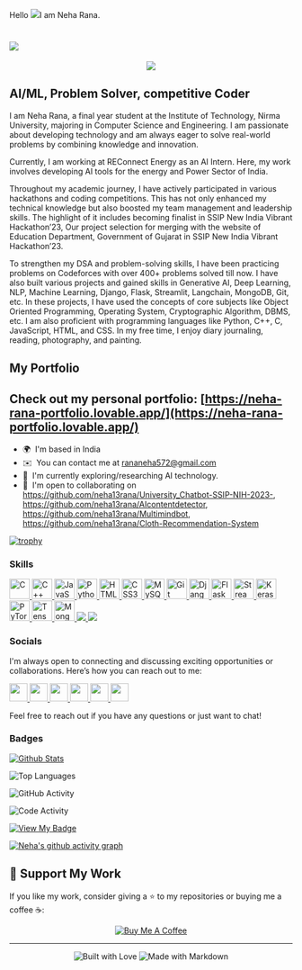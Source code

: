 Hello ![](https://user-images.githubusercontent.com/18350557/176309783-0785949b-9127-417c-8b55-ab5a4333674e.gif)I am Neha Rana.


![](https://komarev.com/ghpvc/?username=neha13rana&color=dc143c&style=plastic)
=================================================================================================================================
<p align="center">
  <img src="https://readme-typing-svg.herokuapp.com?color=%2336BCF7&lines=Welcome+to+my+GitHub+Profile!;I+❤️+coding+and+problem-solving!" />
</p>


AI/ML, Problem Solver, competitive Coder
---------------------------------------------------------

I am Neha Rana, a final year student at the Institute of Technology, Nirma University, majoring in Computer Science and Engineering. I am passionate about developing technology and am always eager to solve real-world problems by combining knowledge and innovation. 
 
Currently, I am working at REConnect Energy as an AI Intern. Here, my work involves developing AI tools for the energy and Power Sector of India.
 
Throughout my academic journey, I have actively participated in various hackathons and coding competitions. This has not only enhanced my technical knowledge but also boosted my team management and leadership skills. The highlight of it includes becoming finalist in SSIP New India Vibrant Hackathon’23, Our project selection for merging with the website of Education Department, Government of Gujarat in SSIP New India Vibrant Hackathon’23.  

To strengthen my DSA and problem-solving skills, I have been practicing problems on Codeforces with over 400+ problems solved till now. I have also built various projects and gained skills in Generative AI, Deep Learning, NLP, Machine Learning, Django, Flask, Streamlit, Langchain, MongoDB, Git, etc. In these projects, I have used the concepts of core subjects like Object Oriented Programming, Operating System, Cryptographic Algorithm, DBMS, etc.  I am also proficient with programming languages like Python, C++, C, JavaScript, HTML, and CSS. In my free time, I enjoy diary journaling, reading, photography, and painting.

## My Portfolio
Check out my personal portfolio: [https://neha-rana-portfolio.lovable.app/](https://neha-rana-portfolio.lovable.app/) 
---


* 🌍  I'm based in India
* ✉️  You can contact me at [rananeha572@gmail.com](mailto:rananeha572@gmail.com)
* 🧠  I'm currently exploring/researching AI technology.
* 🤝  I'm open to collaborating on https://github.com/neha13rana/University_Chatbot-SSIP-NIH-2023-, https://github.com/neha13rana/AIcontentdetector, https://github.com/neha13rana/Multimindbot, https://github.com/neha13rana/Cloth-Recommendation-System


[![trophy](https://github-profile-trophy.vercel.app/?username=neha13rana&theme=radical)](https://github.com/neha13rana/github-profile-trophy)



### Skills


<p align="left">
<a href="https://docs.microsoft.com/en-us/cpp/?view=msvc-170" target="_blank" rel="noreferrer">
  <img src="https://raw.githubusercontent.com/danielcranney/readme-generator/main/public/icons/skills/c-colored.svg" width="36" height="36" alt="C" />
</a>
<a href="https://docs.microsoft.com/en-us/cpp/?view=msvc-170" target="_blank" rel="noreferrer">
  <img src="https://raw.githubusercontent.com/danielcranney/readme-generator/main/public/icons/skills/cplusplus-colored.svg" width="36" height="36" alt="C++" />
</a>
<a href="https://developer.mozilla.org/en-US/docs/Web/JavaScript" target="_blank" rel="noreferrer">
  <img src="https://raw.githubusercontent.com/danielcranney/readme-generator/main/public/icons/skills/javascript-colored.svg" width="36" height="36" alt="JavaScript" />
</a>
<a href="https://www.python.org/" target="_blank" rel="noreferrer">
  <img src="https://raw.githubusercontent.com/danielcranney/readme-generator/main/public/icons/skills/python-colored.svg" width="36" height="36" alt="Python" />
</a>
<a href="https://developer.mozilla.org/en-US/docs/Glossary/HTML5" target="_blank" rel="noreferrer">
  <img src="https://raw.githubusercontent.com/danielcranney/readme-generator/main/public/icons/skills/html5-colored.svg" width="36" height="36" alt="HTML5" />
</a>
<a href="https://www.w3.org/TR/CSS/#css" target="_blank" rel="noreferrer">
  <img src="https://raw.githubusercontent.com/danielcranney/readme-generator/main/public/icons/skills/css3-colored.svg" width="36" height="36" alt="CSS3" />
</a>
<a href="https://www.mysql.com/" target="_blank" rel="noreferrer">
  <img src="https://raw.githubusercontent.com/danielcranney/readme-generator/main/public/icons/skills/mysql-colored.svg" width="36" height="36" alt="MySQL" />
</a>
<a href="https://git-scm.com/" target="_blank" rel="noreferrer">
  <img src="https://raw.githubusercontent.com/danielcranney/readme-generator/main/public/icons/skills/git-colored.svg" width="36" height="36" alt="Git" />
</a>
<a href="https://www.djangoproject.com/" target="_blank" rel="noreferrer">
  <img src="https://raw.githubusercontent.com/danielcranney/readme-generator/main/public/icons/skills/django-colored.svg" width="36" height="36" alt="Django" />
</a>
<a href="https://flask.palletsprojects.com/" target="_blank" rel="noreferrer">
  <img src="https://raw.githubusercontent.com/danielcranney/readme-generator/main/public/icons/skills/flask-colored.svg" width="36" height="36" alt="Flask" />
</a>
<a href="https://streamlit.io/" target="_blank" rel="noreferrer">
  <img src="https://avatars.githubusercontent.com/u/45109972?s=200&v=4" width="36" height="36" alt="Streamlit" />
</a>
<a href="https://keras.io/" target="_blank" rel="noreferrer">
  <img src="https://upload.wikimedia.org/wikipedia/commons/a/ae/Keras_logo.svg" width="36" height="36" alt="Keras" />
</a>
<a href="https://pytorch.org/" target="_blank" rel="noreferrer">
  <img src="https://raw.githubusercontent.com/danielcranney/readme-generator/main/public/icons/skills/pytorch-colored.svg" width="36" height="36" alt="PyTorch" />
</a>
<a href="https://www.tensorflow.org/" target="_blank" rel="noreferrer">
  <img src="https://raw.githubusercontent.com/danielcranney/readme-generator/main/public/icons/skills/tensorflow-colored.svg" width="36" height="36" alt="TensorFlow" />
</a>
<a href="https://www.mongodb.com/" target="_blank" rel="noreferrer">
  <img src="https://raw.githubusercontent.com/danielcranney/readme-generator/main/public/icons/skills/mongodb-colored.svg" width="36" height="36" alt="MongoDB" />
</a>
<a href="https://skillicons.dev">
    <img src="https://skillicons.dev/icons?i=cassandra" />
</a>
<a href="https://skillicons.dev">
    <img src="https://skillicons.dev/icons?i=photoshop" />
</a>
</p>


### Socials

I'm always open to connecting and discussing exciting opportunities or collaborations. Here’s how you can reach out to me:

<p align="left"> <a href="https://discord.com/users/Neha Rana#1008" target="_blank" rel="noreferrer"> <picture> <source media="(prefers-color-scheme: dark)" srcset="https://raw.githubusercontent.com/danielcranney/readme-generator/main/public/icons/socials/discord-dark.svg" /> <source media="(prefers-color-scheme: light)" srcset="https://raw.githubusercontent.com/danielcranney/readme-generator/main/public/icons/socials/discord.svg" /> <img src="https://raw.githubusercontent.com/danielcranney/readme-generator/main/public/icons/socials/discord.svg" width="32" height="32" /> </picture> </a> <a href="https://www.github.com/neha13rana" target="_blank" rel="noreferrer"> <picture> <source media="(prefers-color-scheme: dark)" srcset="https://raw.githubusercontent.com/danielcranney/readme-generator/main/public/icons/socials/github-dark.svg" /> <source media="(prefers-color-scheme: light)" srcset="https://raw.githubusercontent.com/danielcranney/readme-generator/main/public/icons/socials/github.svg" /> <img src="https://raw.githubusercontent.com/danielcranney/readme-generator/main/public/icons/socials/github.svg" width="32" height="32" /> </picture> </a> <a href="http://www.instagram.com/neha.rana.13/" target="_blank" rel="noreferrer"> <picture> <source media="(prefers-color-scheme: dark)" srcset="https://raw.githubusercontent.com/danielcranney/readme-generator/main/public/icons/socials/instagram-dark.svg" /> <source media="(prefers-color-scheme: light)" srcset="https://raw.githubusercontent.com/danielcranney/readme-generator/main/public/icons/socials/instagram.svg" /> <img src="https://raw.githubusercontent.com/danielcranney/readme-generator/main/public/icons/socials/instagram.svg" width="32" height="32" /> </picture> </a> <a href="https://www.linkedin.com/in/neha-rana-ba9212248/" target="_blank" rel="noreferrer"> <picture> <source media="(prefers-color-scheme: dark)" srcset="https://raw.githubusercontent.com/danielcranney/readme-generator/main/public/icons/socials/linkedin-dark.svg" /> <source media="(prefers-color-scheme: light)" srcset="https://raw.githubusercontent.com/danielcranney/readme-generator/main/public/icons/socials/linkedin.svg" /> <img src="https://raw.githubusercontent.com/danielcranney/readme-generator/main/public/icons/socials/linkedin.svg" width="32" height="32" /> </picture> </a> <a href="http://www.medium.com/@nain.298713" target="_blank" rel="noreferrer"> <picture> <source media="(prefers-color-scheme: dark)" srcset="https://raw.githubusercontent.com/danielcranney/readme-generator/main/public/icons/socials/medium-dark.svg" /> <source media="(prefers-color-scheme: light)" srcset="https://raw.githubusercontent.com/danielcranney/readme-generator/main/public/icons/socials/medium.svg" /> <img src="https://raw.githubusercontent.com/danielcranney/readme-generator/main/public/icons/socials/medium.svg" width="32" height="32" /> </picture> </a> <a href="https://www.threads.net/@neha.rana.13" target="_blank" rel="noreferrer"> <picture> <source media="(prefers-color-scheme: dark)" srcset="https://raw.githubusercontent.com/danielcranney/readme-generator/main/public/icons/socials/threads-dark.svg" /> <source media="(prefers-color-scheme: light)" srcset="https://raw.githubusercontent.com/danielcranney/readme-generator/main/public/icons/socials/threads.svg" /> <img src="https://raw.githubusercontent.com/danielcranney/readme-generator/main/public/icons/socials/threads.svg" width="32" height="32" /> </picture> </a></p>

Feel free to reach out if you have any questions or just want to chat!

### Badges
[![Github Stats](https://github-readme-stats.vercel.app/api?username=neha13rana&show_icons=true&theme=radical)](https://github.com/neha13rana/github-readme-stats)

![Top Languages](https://github-readme-stats.vercel.app/api/top-langs/?username=neha13rana&layout=compact&theme=radical&langs_count=10)

![GitHub Activity](https://github-readme-streak-stats.herokuapp.com/?user=neha13rana&theme=radical)

![Code Activity](https://github-profile-summary-cards.vercel.app/api/cards/repos-per-language?username=neha13rana&theme=radical)

[![View My Badge](https://images.credly.com/size/340x340/images/5e6ddf3e-d58c-493c-a7d0-7b05e6d58e17/github-foundations.png)](https://www.credly.com/badges/66708f26-6633-4fe0-af5a-a37740a38762/public_url)



[![Neha's github activity graph](https://github-readme-activity-graph.vercel.app/graph?username=neha13rana&theme=react-dark)](https://github.com/neha13rana/github-readme-activity-graph)


## 🖤 Support My Work

If you like my work, consider giving a ⭐ to my repositories or buying me a coffee ☕:

<p align="center">
  <a href="https://buymeacoffee.com/your-profile">
    <img src="https://img.shields.io/badge/Buy_Me_A_Coffee-Support-orange?style=for-the-badge&logo=buy-me-a-coffee" alt="Buy Me A Coffee" />
  </a>
</p>

---

<p align="center">
  <img src="https://forthebadge.com/images/badges/built-with-love.svg" alt="Built with Love" />
  <img src="https://forthebadge.com/images/badges/made-with-markdown.svg" alt="Made with Markdown" />
</p>


